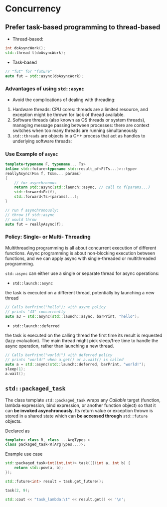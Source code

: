 # Concurrency 

## Prefer task-based programming to thread-based

* Thread-based:
```cpp
int doAsyncWork();
std::thread t(doAsyncWork);
```

* Task-based
```cpp
// "fut" for "future"
auto fut = std::async(doAsyncWork);
```

### Advantages of using `std::async`

* Avoid the complications of dealing with threading:
1. Hardware threads: CPU cores: threads are a limited resource, and exception might be thrown for lack of thread available.
2. Software threads (also known as OS threads or system threads), managing message passing between processes: there are context switches when too many threads are running simultaneously
3. `std::threads` are objects in a C++ process that act as handles to underlying
software threads: 

### Use Example of `async`

```cpp
template<typename F, typename... Ts>
inline std::future<typename std::result_of<F(Ts...)>::type>
reallyAsync(F&& f, Ts&&... params)
{
    // for asynchronous
    return std::async(std::launch::async, // call to f(params...)
    std::forward<F>(f),
    std::forward<Ts>(params)...);
}

// run f asynchronously;
// throw if std::async
// would throw
auto fut = reallyAsync(f);
```

### Policy: Single- or Multi- Threading

Multithreading programming is all about concurrent execution of different functions. Async programming is about non-blocking execution between functions, and we can apply async with single-threaded or multithreaded programming.

`std::async` can either use a single or separate thread for async operations:

* `std::launch::async`

the task is executed on a different thread, potentially by launching a new thread
```cpp
// Calls barPrint("hello"); with async policy
// prints "43" concurrently
auto a3 = std::async(std::launch::async, barPrint, "hello");
```

* `std::launch::deferred`

the task is executed on the calling thread the first time its result is requested (lazy evaluation). The main thread might pick sleep/free time to handle the async operation, rather than launching a new thread.
```cpp
// Calls barPrint("world!") with deferred policy
// prints "world!" when a.get() or a.wait() is called
auto a = std::async(std::launch::deferred, barPrint, "world!");
sleep(1);
a.wait();
```

## `std::packaged_task`

The class template `std::packaged_task` wraps any *Callable* target (function, lambda expression, bind expression, or another function object) so that it can **be invoked asynchronously**. Its return value or exception thrown is stored in a shared state which can **be accessed through** `std::future` objects.

Declared as
```cpp
template< class R, class ...ArgTypes >
class packaged_task<R(ArgTypes...)>;
```

Example use case
```cpp
std::packaged_task<int(int,int)> task([](int a, int b) {
    return std::pow(a, b); 
});

std::future<int> result = task.get_future();

task(2, 9);

std::cout << "task_lambda:\t" << result.get() << '\n';
```